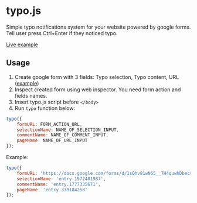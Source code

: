 typo.js
=======
Simple typo notifications system for your website powered by google forms. Tell user press Ctrl+Enter if they noticed typo.

[Live example](http://jsbin.com/mucanu/3/)

## Usage
1. Create google form with 3 fields: Typo selection, Typo content, URL ([example](https://docs.google.com/forms/d/1sQhv81wN65__7H4quwhDbecvtUxzAGZ-lMmlwF9MKcc/viewform))
2. Inspect created form using web inspector. You need form action and fields names.
3. Insert typo.js script before ``</body>``
4. Run ``typo`` function below:

```js
typo({
	formURL: FORM_ACTION_URL,
	selectionName: NAME_OF_SELECTION_INPUT,
	commentName: NAME_OF_COMMENT_INPUT,
	pageName: NAME_OF_URL_INPUT
});
```

Example:
```js
typo({
	formURL: 'https://docs.google.com/forms/d/1sQhv81wN65__7H4quwhDbecvtUxzAGZ-lMmlwF9MKcc/formResponse',
	selectionName: 'entry.1972481987',
	commentName: 'entry.1777335671',
	pageName: 'entry.339184258'
});
```


